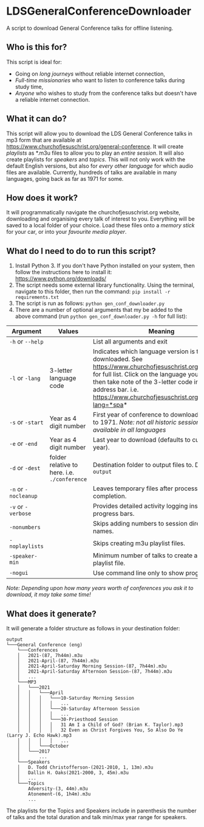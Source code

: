 # LDSGeneralConferenceDownloader
A script to download General Conference talks for offline listening.

## Who is this for?
This script is ideal for:
 - Going on *long journeys* without reliable internet connection,
 - *Full-time missionaries* who want to listen to conference talks during study time,
 - *Anyone* who wishes to study from the conference talks but doesn't have a reliable internet connection.
  
## What it can do?
This script will allow you to download the LDS General Conference talks in mp3 form that are available at https://www.churchofjesuschrist.org/general-conference.
It will create *playlists* as *.m3u files to allow you to play an *entire session*. 
It will also create playlists for *speakers* and *topics*.
This will not only work with the default English versions, but also for *every other language* for which audio files are available.
Currently, hundreds of talks are available in many languages, going back as far as 1971 for some.

## How does it work?
It will programmatically navigate the churchofjesuschrist.org website, downloading and organising every talk of interest to you.
Everything will be saved to a local folder of your choice. 
Load these files onto a *memory stick* for your car, or into your *favourite media player*. 

## What do I need to do to run this script?
1. Install Python 3. If you don't have Python installed on your system, then follow the instructions here to install it: https://www.python.org/downloads/
2. The script needs some external library functionality. Using the terminal, navigate to this folder, then run the command:
`pip install -r requirements.txt`
3. The script is run as follows:
`python gen_conf_downloader.py`
4. There are a number of optional arguments that my be added to the above command (run `python gen_conf_downloader.py -h`
 for full list):

|Argument|Values|Meaning|
|--------|------|-------|
|`-h` or `--help`| |List all arguments and exit|
|`-l` or `-lang`| 3-letter language code|Indicates which language version is to be downloaded. See https://www.churchofjesuschrist.org/languages for full list. Click on the language you want, then take note of the 3-letter code in the address bar. i.e. https://www.churchofjesuschrist.org/?lang=*spa*|
|`-s` or `-start`|Year as 4 digit number|First year of conference to download. Defaults to 1971. _Note: not all historic sessions are available in all languages_|
|`-e` or `-end`|Year as 4 digit number|Last year to download (defaults to current year).|
|`-d` or `-dest`|folder relative to here. i.e. `./conference`|Destination folder to output files to. Defaults to `output`|
|`-n` or `-nocleanup`| |Leaves temporary files after process completion.|
|`-v` or `-verbose`| |Provides detailed activity logging instead of progress bars.|
|`-nonumbers`| |Skips adding numbers to session directory names.|
|`-noplaylists`| |Skips creating m3u playlist files.|
|`-speaker-min`| |Minimum number of talks to create a speaker playlist file.|
|`-nogui`| |Use command line only to show progress.|

 _Note: Depending upon how many years worth of conferences you ask it to download, it may take some time!_

## What does it generate?
It will generate a folder structure as follows in your destination folder:
```
output
└───General Conference (eng)
    └───Conferences
    │   2021-(87, 7h44m).m3u
    │   2021-April-(87, 7h44m).m3u
    │   2021-April-Saturday Morning Session-(87, 7h44m).m3u
    │   2021-April-Saturday Afternoon Session-(87, 7h44m).m3u
    │   ...
    └───MP3
    │   └───2021
    │   │   └───April
    │   │   │   └───10-Saturday Morning Session
    │   │   │   │   ...
    │   │   │   └───20-Saturday Afternoon Session
    │   │   │   │   ...
    │   │   │   └───30-Priesthood Session
    │   │   │   │   31 Am I a Child of God? (Brian K. Taylor).mp3
    │   │   │   │   32 Even as Christ Forgives You, So Also Do Ye (Larry J. Echo Hawk).mp3
    │   │   │   │   ...
    │   │   └───October
    │   └───2017
    │       ...
    └───Speakers
    │   D. Todd Christofferson-(2021-2010, 1, 13m).m3u
    │   Dallin H. Oaks(2021-2000, 3, 45m).m3u
    │   ...
    └───Topics
        Adversity-(3, 44m).m3u
        Atonement-(6, 1h4m).m3u
        ...
```        
The playlists for the Topics and Speakers include in parenthesis the number of talks and the total duration and talk min/max year range for speakers.
